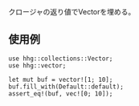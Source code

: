 クロージャの返り値でVectorを埋める。

## 使用例

```
use hhg::collections::Vector;
use hhg::vector;

let mut buf = vector![1; 10];
buf.fill_with(Default::default);
assert_eq!(buf, vec![0; 10]);
```
